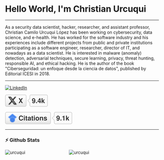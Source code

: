# Hello World, I'm Christian Urcuqui 

***
As a security data scientist, hacker, researcher, and assistant professor, Christian Camilo Urcuqui López has been working on cybersecurity, data science, and e-health. He has worked for the software industry and his experiences include different projects from public and private institutions participating as a software engineer, researcher, director of IT, and nowadays as a data scientist. He is interested in malware (anomaly) detection, adversarial techniques, secure learning, privacy, threat hunting, responsible AI, and ethical hacking. He is the author of the book "Ciberseguridad: un enfoque desde la ciencia de datos", published by Editorial ICESI in 2018.
***

<p align="left">
<a href="https://www.linkedin.com/in/christianurcuqui/?locale=en_US"><img src="https://img.shields.io/badge/linkedin-%230077B5.svg?&style=for-the-badge&logo=linkedin&logoColor=white" alt="LinkedIn" /></a>&nbsp; 
  
<a href="https://twitter.com/ulcamilo" rel="nofollow"><img src="https://github.com/terrytangyuan/terrytangyuan/raw/master/imgs/twitter.svg" alt="Twitter" style="max-width: 100%;"></a>
  
<a href="https://scholar.google.es/citations?user=q6dRgYIAAAAJ&hl=us" rel="nofollow"><img src="https://github.com//terrytangyuan/terrytangyuan/raw/master/imgs/citations.svg" alt="Citations" style="max-width: 100%;"></a>
  
  
</p>
  
***
<!--
**urcuqui/urcuqui** is a ✨ _special_ ✨ repository because its `README.md` (this file) appears on your GitHub profile.

Here are some ideas to get you started:

- 🔭 I’m currently working on ...
- 🌱 I’m currently learning ...
- 👯 I’m looking to collaborate on ...
- 🤔 I’m looking for help with ...
- 💬 Ask me about ...
- 📫 How to reach me: ...
- 😄 Pronouns: ...
- ⚡ Fun fact: ...
-->
### :zap: Github Stats


<p>
&nbsp;<img align="left" src="https://github-readme-stats.vercel.app/api?username=urcuqui&show_icons=true&theme=chartreuse-dark&include_all_commits=true" alt="urcuqui" width="40%">

<img src="https://github-readme-stats.vercel.app/api/top-langs?username=urcuqui&show_icons=true&theme=react&include_all_commits=true&layout=compact" alt="urcuqui" width="37%">
</p>
<br>



